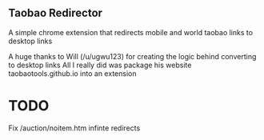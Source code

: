 ## Taobao Redirector
A simple chrome extension that redirects mobile and world taobao links to desktop links

A huge thanks to Will (/u/ugwu123) for creating the logic behind converting to desktop links
All I really did was package his website taobaotools.github.io into an extension

TODO
=====================================
Fix /auction/noitem.htm infinte redirects

